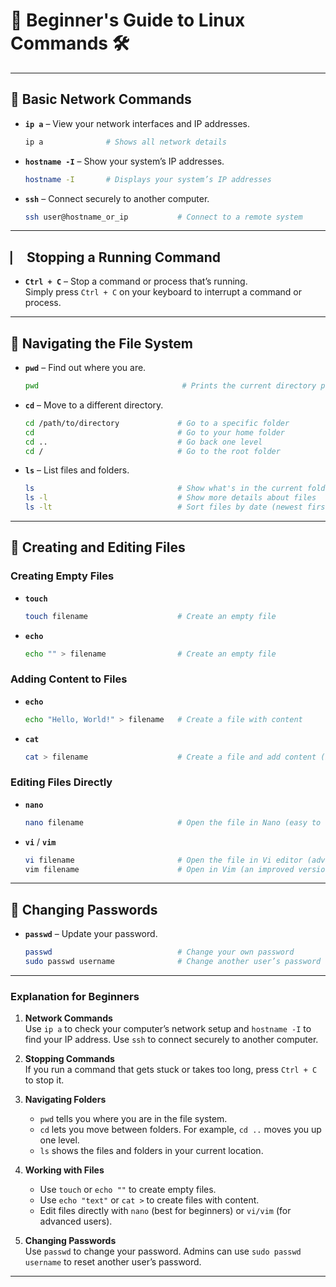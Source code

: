 # **🐧 Beginner's Guide to Linux Commands** 🛠️

---

## **🔧 Basic Network Commands**

- **`ip a`** – View your network interfaces and IP addresses.  
  ```bash
  ip a              # Shows all network details
  ```

- **`hostname -I`** – Show your system’s IP addresses.  
  ```bash
  hostname -I       # Displays your system’s IP addresses
  ```

- **`ssh`** – Connect securely to another computer.  
  ```bash
  ssh user@hostname_or_ip           # Connect to a remote system
  ```

---

## **⎸️ Stopping a Running Command**

- **`Ctrl + C`** – Stop a command or process that’s running.  
  Simply press `Ctrl + C` on your keyboard to interrupt a command or process.

---

## **📁 Navigating the File System**

- **`pwd`** – Find out where you are.  
  ```bash
  pwd                                # Prints the current directory path
  ```

- **`cd`** – Move to a different directory.  
  ```bash
  cd /path/to/directory             # Go to a specific folder
  cd                                # Go to your home folder
  cd ..                             # Go back one level
  cd /                              # Go to the root folder
  ```

- **`ls`** – List files and folders.  
  ```bash
  ls                                # Show what's in the current folder
  ls -l                             # Show more details about files
  ls -lt                            # Sort files by date (newest first)
  ```

---

## **📄 Creating and Editing Files**

### **Creating Empty Files**
- **`touch`**  
  ```bash
  touch filename                    # Create an empty file
  ```

- **`echo`**  
  ```bash
  echo "" > filename                # Create an empty file
  ```

### **Adding Content to Files**
- **`echo`**  
  ```bash
  echo "Hello, World!" > filename   # Create a file with content
  ```

- **`cat`**  
  ```bash
  cat > filename                    # Create a file and add content (Press Ctrl + D to save)
  ```

### **Editing Files Directly**
- **`nano`**  
  ```bash
  nano filename                     # Open the file in Nano (easy to use)
  ```

- **`vi`** / **`vim`**  
  ```bash
  vi filename                       # Open the file in Vi editor (advanced users)
  vim filename                      # Open in Vim (an improved version of Vi)
  ```

---

## **🔑 Changing Passwords**

- **`passwd`** – Update your password.  
  ```bash
  passwd                            # Change your own password
  sudo passwd username              # Change another user’s password (requires sudo)
  ```

---

### **Explanation for Beginners**

1. **Network Commands**  
   Use `ip a` to check your computer’s network setup and `hostname -I` to find your IP address. Use `ssh` to connect securely to another computer.

2. **Stopping Commands**  
   If you run a command that gets stuck or takes too long, press `Ctrl + C` to stop it.

3. **Navigating Folders**  
   - `pwd` tells you where you are in the file system.
   - `cd` lets you move between folders. For example, `cd ..` moves you up one level.
   - `ls` shows the files and folders in your current location.

4. **Working with Files**  
   - Use `touch` or `echo ""` to create empty files.
   - Use `echo "text"` or `cat >` to create files with content.
   - Edit files directly with `nano` (best for beginners) or `vi/vim` (for advanced users).

5. **Changing Passwords**  
   Use `passwd` to change your password. Admins can use `sudo passwd username` to reset another user’s password.

---
